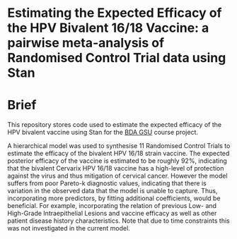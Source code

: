 # Estimating the Expected Efficacy of the HPV Bivalent 16/18 Vaccine: a pairwise meta-analysis of Randomised Control Trial data using Stan

# Brief
This repository stores code used to estimate the expected efficacy of the HPV bivalent vaccine using Stan for the [BDA GSU](https://avehtari.github.io/BDA_course_Aalto/gsu2022.html) course project.

A hierarchical model was used to synthesise 11 Randomised Control Trials to estimate the efficacy of the bivalent HPV 16/18 strain vaccine. The expected posterior efficacy of the vaccine is estimated to be roughly 92%, indicating that the bivalent Cervarix HPV 16/18 vaccine has a high-level of protection against the virus and thus mitigation of cervical cancer. However the model suffers from poor Pareto-k diagnostic values, indicating that there is variation in the observed data that the model is unable to capture. Thus, incorporating more predictors, by fitting additional coefficients, would be beneficial. For example, incorporating the relation of previous Low- and High-Grade Intraepithelial Lesions and vaccine efficacy as well as other patient disease history characteristics. Note that due to time constraints this was not investigated in the current model.